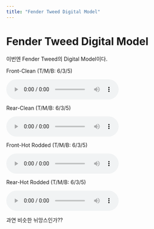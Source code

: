 ```yaml
---
title: "Fender Tweed Digital Model"
---
```

# Fender Tweed Digital Model


이번엔 Fender Tweed의 Digital Model이다.




Front-Clean (T/M/B: 6/3/5)

![audio](/assets/images/42fb7e3cb1a111afc9442cacb9ddd0f6.mp3)





Rear-Clean (T/M/B: 6/3/5)

![audio](/assets/images/e40d7b39adcf397ea535ec6a442af613.mp3)







Front-Hot Rodded (T/M/B: 6/3/5)

![audio](/assets/images/63f593572263500bf7f06bb369969599.mp3)





Rear-Hot Rodded (T/M/B: 6/3/5)

![audio](/assets/images/1b0f6ed7f8a895b61ed8b5cdde7f5f86.mp3)





과연 비슷한 뉘앙스인가??


